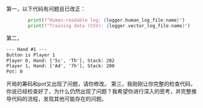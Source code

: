 第一，以下代码有问题且已改正：

```python
        print(f"Human-readable log: {logger.human_log_file.name}")
        print(f"Training data (CSV): {logger.vector_log_file.name}")
```
第二，
```txt
--- Hand #1 ---
Button is Player 1
Player 0, Hand: ['5s', 'Th'], Stack: 202
Player 1, Hand: ['Ad', '7h'], Stack: 200
Pot: 0
```
开局的筹码和pot又出现了问题，请你修改。
第三，我刚刚让你完整的检查代码，你说已经检查好了，为什么仍然出现了问题？我希望你进行深入的思考，并完整推导代码的流程，发现其他可能存在的问题。
